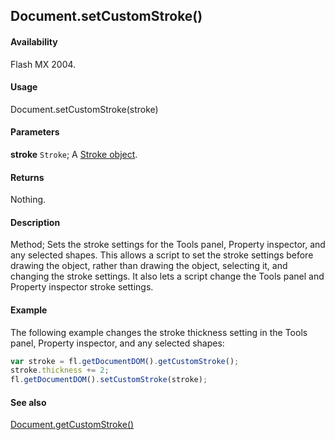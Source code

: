 ## Document.setCustomStroke()

#### Availability

Flash MX 2004.

#### Usage

Document.setCustomStroke(stroke)

#### Parameters

**stroke** `Stroke`; A [Stroke object](../Stroke_object/Stroke_summary.md).

#### Returns

Nothing.

#### Description

Method; Sets the stroke settings for the Tools panel, Property inspector, and any selected shapes. This allows a script to set the stroke settings before drawing the object, rather than drawing the object, selecting it, and changing the stroke settings. It also lets a script change the Tools panel and Property inspector stroke settings.

#### Example

The following example changes the stroke thickness setting in the Tools panel, Property inspector, and any selected shapes:

```javascript
var stroke = fl.getDocumentDOM().getCustomStroke();
stroke.thickness += 2;
fl.getDocumentDOM().setCustomStroke(stroke);
```

#### See also

[Document.getCustomStroke()](../Document_object/Document75.md)

